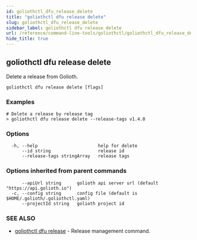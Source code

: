 ```yaml
---
id: goliothctl_dfu_release_delete
title: "goliothctl dfu release delete"
slug: goliothctl_dfu_release_delete
sidebar_label: goliothctl dfu release delete
url: /reference/command-line-tools/goliothctl/goliothctl_dfu_release_delete/
hide_title: true
---
```

## goliothctl dfu release delete

Delete a release from Golioth.

```
goliothctl dfu release delete [flags]
```

### Examples

```
# Delete a release by release tag
> goliothctl dfu release delete --release-tags v1.4.0
```

### Options

```
  -h, --help                       help for delete
      --id string                  release id
      --release-tags stringArray   release tags
```

### Options inherited from parent commands

```
      --apiUrl string      golioth api server url (default "https://api.golioth.io")
  -c, --config string      config file (default is $HOME/.golioth/.goliothctl.yaml)
      --projectId string   golioth project id
```

### SEE ALSO

* [goliothctl dfu release](/reference/command-line-tools/goliothctl/goliothctl_dfu_release)	 - Release management command.

